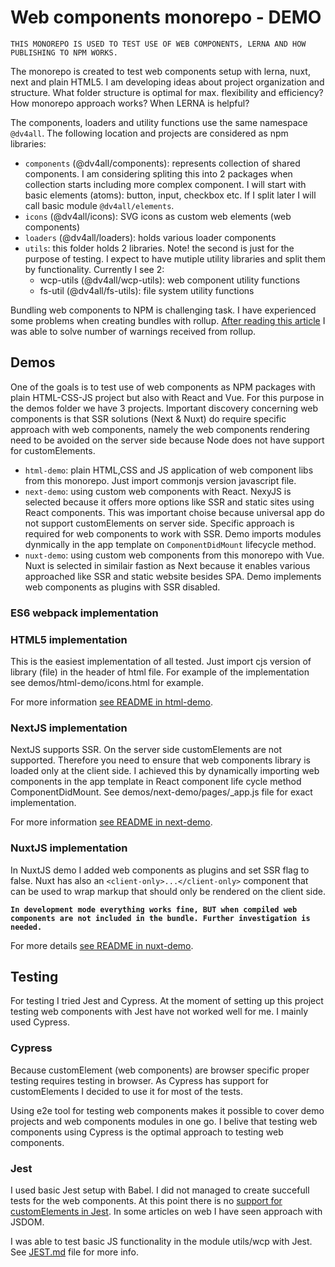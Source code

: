# Web components monorepo - DEMO

`THIS MONOREPO IS USED TO TEST USE OF WEB COMPONENTS, LERNA AND HOW PUBLISHING TO NPM WORKS.`

The monorepo is created to test web components setup with lerna, nuxt, next and plain HTML5. I am developing ideas about project organization and structure. What folder structure is optimal for max. flexibility and efficiency? How monorepo approach works? When LERNA is helpful?

The components, loaders and utility functions use the same namespace `@dv4all`. The following location and projects are considered as npm libraries:

- `components` (@dv4all/components): represents collection of shared components. I am considering spliting this into 2 packages when collection starts including more complex component. I will start with basic elements (atoms): button, input, checkbox etc. If I split later I will call basic module `@dv4all/elements`.
- `icons` (@dv4all/icons): SVG icons as custom web elements (web components)
- `loaders` (@dv4all/loaders): holds various loader components
- `utils`: this folder holds 2 libraries. Note! the second is just for the purpose of testing. I expect to have mutiple utility libraries and split them by functionality. Currently I see 2:
  - wcp-utils (@dv4all/wcp-utils): web component utility functions
  - fs-util (@dv4all/fs-utils): file system utility functions

Bundling web components to NPM is challenging task. I have experienced some problems when creating bundles with rollup. [After reading this article](https://justinfagnani.com/2019/11/01/how-to-publish-web-components-to-npm/) I was able to solve number of warnings received from rollup.

## Demos

One of the goals is to test use of web components as NPM packages with plain HTML-CSS-JS project but also with React and Vue. For this purpose in the demos folder we have 3 projects. Important discovery concerning web components is that SSR solutions (Next & Nuxt) do require specific approach with web components, namely the web components rendering need to be avoided on the server side because Node does not have support for customElements.

- `html-demo`: plain HTML,CSS and JS application of web component libs from this monorepo. Just import commonjs version javascript file.
- `next-demo`: using custom web components with React. NexyJS is selected because it offers more options like SSR and static sites using React components. This was important choise because universal app do not support customElements on server side. Specific approach is required for web components to work with SSR. Demo imports modules dynmically in the app template on `ComponentDidMount` lifecycle method.
- `nuxt-demo`: using custom web components from this monorepo with Vue. Nuxt is selected in similair fastion as Next because it enables various approached like SSR and static website besides SPA. Demo implements web components as plugins with SSR disabled.

### ES6 webpack implementation

### HTML5 implementation

This is the easiest implementation of all tested. Just import cjs version of library (file) in the header of html file. For example of the implementation see demos/html-demo/icons.html for example.

For more information [see README in html-demo](/demos/html-demo/README.md).

### NextJS implementation

NextJS supports SSR. On the server side customElements are not supported. Therefore you need to ensure that web components library is loaded only at the client side. I achieved this by dynamically importing web components in the app template in React component life cycle method ComponentDidMount. See demos/next-demo/pages/\_app.js file for exact implementation.

For more information [see README in next-demo](/demos/next-demo/README.md).

### NuxtJS implementation

In NuxtJS demo I added web components as plugins and set SSR flag to false. Nuxt has also an `<client-only>...</client-only>` component that can be used to wrap markup that should only be rendered on the client side.

**`In development mode everything works fine, BUT when compiled web components are not included in the bundle. Further investigation is needed.`**

For more details [see README in nuxt-demo](/demos/nuxt-demo/README.md).

## Testing

For testing I tried Jest and Cypress. At the moment of setting up this project testing web components with Jest have not worked well for me. I mainly used Cypress.

### Cypress

Because customElement (web components) are browser specific proper testing requires testing in browser. As Cypress has support for customElements I decided to use it for most of the tests.

Using e2e tool for testing web components makes it possible to cover demo projects and web components modules in one go. I belive that testing web components using Cypress is the optimal approach to testing web components.

### Jest

I used basic Jest setup with Babel. I did not managed to create succefull tests for the web components. At this point there is no [support for customElements in Jest](https://github.com/facebook/jest/issues/8818). In some articles on web I have seen approach with JSDOM.

I was able to test basic JS functionality in the module utils/wcp with Jest. See [JEST.md](JEST.md) file for more info.

